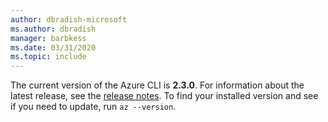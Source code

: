 ```yaml
---
author: dbradish-microsoft
ms.author: dbradish
manager: barbkess
ms.date: 03/31/2020
ms.topic: include
---
```

The current version of the Azure CLI is __2.3.0__. For information about the latest release, see the [release notes](../release-notes-azure-cli.md). To find your installed version and see if you need to update, run `az --version`.
